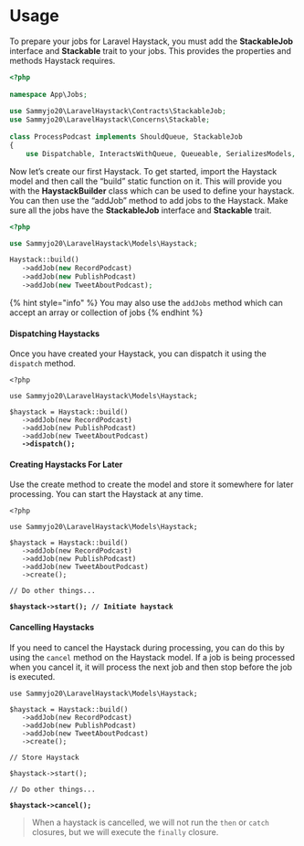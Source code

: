# Usage

To prepare your jobs for Laravel Haystack, you must add the **StackableJob** interface and **Stackable** trait to your jobs. This provides the properties and methods Haystack requires.

```php
<?php
 
namespace App\Jobs;
 
use Sammyjo20\LaravelHaystack\Contracts\StackableJob;
use Sammyjo20\LaravelHaystack\Concerns\Stackable;
 
class ProcessPodcast implements ShouldQueue, StackableJob
{
    use Dispatchable, InteractsWithQueue, Queueable, SerializesModels, Stackable
```

Now let’s create our first Haystack. To get started, import the Haystack model and then call the “build” static function on it. This will provide you with the **HaystackBuilder** class which can be used to define your haystack. You can then use the “addJob” method to add jobs to the Haystack. Make sure all the jobs have the **StackableJob** interface and **Stackable** trait.

```php
<?php

use Sammyjo20\LaravelHaystack\Models\Haystack;

Haystack::build()
   ->addJob(new RecordPodcast)
   ->addJob(new PublishPodcast)
   ->addJob(new TweetAboutPodcast);
```

{% hint style="info" %}
You may also use the `addJobs` method which can accept an array or collection of jobs
{% endhint %}

#### Dispatching Haystacks

Once you have created your Haystack, you can dispatch it using the `dispatch` method.

<pre class="language-php"><code class="lang-php">&#x3C;?php

use Sammyjo20\LaravelHaystack\Models\Haystack;

$haystack = Haystack::build()
   ->addJob(new RecordPodcast)
   ->addJob(new PublishPodcast)
   ->addJob(new TweetAboutPodcast)
<strong>   ->dispatch();</strong></code></pre>

#### Creating Haystacks For Later

Use the create method to create the model and store it somewhere for later processing. You can start the Haystack at any time.

<pre class="language-php"><code class="lang-php">&#x3C;?php

use Sammyjo20\LaravelHaystack\Models\Haystack;

$haystack = Haystack::build()
   ->addJob(new RecordPodcast)
   ->addJob(new PublishPodcast)
   ->addJob(new TweetAboutPodcast)
   ->create();

// Do other things...

<strong>$haystack->start(); // Initiate haystack</strong></code></pre>

#### Cancelling Haystacks

If you need to cancel the Haystack during processing, you can do this by using the `cancel` method on the Haystack model. If a job is being processed when you cancel it, it will process the next job and then stop before the job is executed.

<pre class="language-php"><code class="lang-php">use Sammyjo20\LaravelHaystack\Models\Haystack;

$haystack = Haystack::build()
   ->addJob(new RecordPodcast)
   ->addJob(new PublishPodcast)
   ->addJob(new TweetAboutPodcast)
   ->create();

// Store Haystack

$haystack->start();

// Do other things...

<strong>$haystack->cancel();</strong></code></pre>

> When a haystack is cancelled, we will not run the `then` or `catch` closures, but we will execute the `finally` closure.
